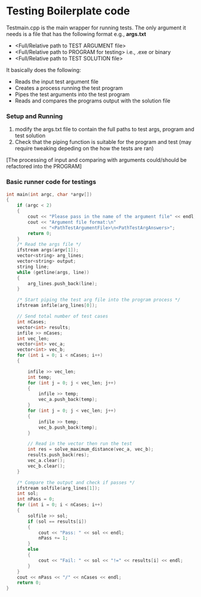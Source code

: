 # Testing Boilerplate code

Testmain.cpp is the main wrapper for running tests.
The only argument it needs is a file that has the following format e.g., <b>args.txt </b>
- <Full/Relative path to TEST ARGUMENT file>
- <Full/Relative path to PROGRAM for testing> i.e., .exe or binary
- <Full/Relative path to TEST SOLUTION file>


 It basically does the following:
- Reads the input test argument file 
- Creates a process running the test program
- Pipes the test arguments into the test program
- Reads and compares the programs output with the solution file

### Setup and Running
1. modify the args.txt file to contain the full paths to test args, program and test solution
2. Check that the piping function is suitable for the program and test (may require tweaking depeding on the how the tests are ran) 

[The processing of input and comparing with arguments could/should be refactored into the PROGRAM]


### Basic runner code for testings
```C++
int main(int argc, char *argv[])
{
    if (argc < 2)
    {
        cout << "Please pass in the name of the argument file" << endl;
        cout << "Argument file format:\n"
             << "<PathTestArgumentFile>\n<PathTestArgAnswers>";
        return 0;
    }
    /* Read the args file */
    ifstream args(argv[1]);
    vector<string> arg_lines;
    vector<string> output;
    string line;
    while (getline(args, line))
    {
        arg_lines.push_back(line);
    }

    /* Start piping the test arg file into the program process */
    ifstream infile(arg_lines[0]);

    // Send total number of test cases
    int nCases;
    vector<int> results;
    infile >> nCases;
    int vec_len;
    vector<int> vec_a;
    vector<int> vec_b;
    for (int i = 0; i < nCases; i++)
    {

        infile >> vec_len;
        int temp;
        for (int j = 0; j < vec_len; j++)
        {
            infile >> temp;
            vec_a.push_back(temp);
        }
        for (int j = 0; j < vec_len; j++)
        {
            infile >> temp;
            vec_b.push_back(temp);
        }

        // Read in the vector then run the test
        int res = solve_maximum_distance(vec_a, vec_b);
        results.push_back(res);
        vec_a.clear();
        vec_b.clear();
    }

    /* Compare the output and check if passes */
    ifstream solfile(arg_lines[1]);
    int sol;
    int nPass = 0;
    for (int i = 0; i < nCases; i++)
    {
        solfile >> sol;
        if (sol == results[i])
        {
            cout << "Pass: " << sol << endl;
            nPass += 1;
        }
        else
        {
            cout << "Fail: " << sol << "!=" << results[i] << endl;
        }
    }
    cout << nPass << "/" << nCases << endl;
    return 0;
}

```